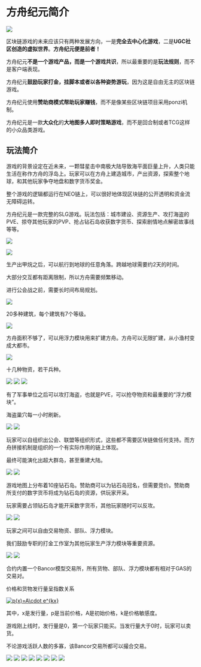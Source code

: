 # 方舟纪元简介

![](https://github.com/fairwood/AnnoArk_Neo/blob/master/Marketing/ppt/%E5%B9%BB%E7%81%AF%E7%89%873.JPG)

区块链游戏的未来应该只有两种发展方向，一是**完全去中心化游戏**，二是**UGC社区创造的虚拟世界**。**方舟纪元便是前者！**

方舟纪元**不是一个游戏产品，而是一个游戏共识**，所以最重要的是**玩法规则**，而不是客户端表现。

方舟纪元**鼓励玩家打金，挂脚本或者以各种姿势游玩**，因为这是自由无主的区块链游戏。

方舟纪元使用**赞助商模式帮助玩家赚钱**，而不是像某些区块链项目采用ponzi机制。

方舟纪元是一款**大众化**的**大地图多人即时策略游戏**，而不是回合制或者TCG这样的小众品类游戏。

## 玩法简介

游戏的背景设定在近未来，一颗彗星击中南极大陆导致海平面巨量上升，人类只能生活在称作方舟的浮岛上。玩家可以在方舟上建造城市，产出资源，探索整个地球，和其他玩家争夺地盘和数字货币奖金。

整个游戏的逻辑都运行在NEO链上，可以很好地体现区块链的公开透明和资金流无障碍运转。

方舟纪元是一款完整的SLG游戏。玩法包括：城市建设、资源生产、攻打海盗的PVE、掠夺其他玩家的PVP、抢占钻石岛收获数字货币、探索剧情地点解密故事线等等。

![](https://github.com/fairwood/AnnoArk_Neo/blob/master/Marketing/ppt/%E5%B9%BB%E7%81%AF%E7%89%875.JPG)

![](https://github.com/fairwood/AnnoArk_Neo/blob/master/Marketing/ppt/%E5%B9%BB%E7%81%AF%E7%89%876.JPG)

生产出甲烷之后，可以航行到地球的任意角落。跨越地球需要约2天的时间。

大部分交互都有距离限制，所以方舟需要频繁移动。

进行公会战之前，需要长时间布局规划。

![](https://github.com/fairwood/AnnoArk_Neo/blob/master/Marketing/ppt/%E5%B9%BB%E7%81%AF%E7%89%877.JPG)

20多种建筑，每个建筑有7个等级。

![](https://github.com/fairwood/AnnoArk_Neo/blob/master/Marketing/ppt/%E5%B9%BB%E7%81%AF%E7%89%878.JPG)

方舟面积不够了，可以用浮力模块用来扩建方舟。方舟可以无限扩建，从小渔村变成大都市。

![](https://github.com/fairwood/AnnoArk_Neo/blob/master/Marketing/ppt/%E5%B9%BB%E7%81%AF%E7%89%879.JPG)

十几种物资，若干兵种。

![](https://github.com/fairwood/AnnoArk_Neo/blob/master/Marketing/ppt/%E5%B9%BB%E7%81%AF%E7%89%8710.JPG)
![](https://github.com/fairwood/AnnoArk_Neo/blob/master/Marketing/ppt/%E5%B9%BB%E7%81%AF%E7%89%8711.JPG)
![](https://github.com/fairwood/AnnoArk_Neo/blob/master/Marketing/ppt/%E5%B9%BB%E7%81%AF%E7%89%8712.JPG)

有了军事单位之后可以攻打海盗，也就是PVE，可以抢夺物资和最重要的“浮力模块”。

海盗巢穴每一小时刷新。

![](https://github.com/fairwood/AnnoArk_Neo/blob/master/Marketing/ppt/%E5%B9%BB%E7%81%AF%E7%89%8713.JPG)
![](https://github.com/fairwood/AnnoArk_Neo/blob/master/Marketing/ppt/%E5%B9%BB%E7%81%AF%E7%89%8714.JPG)

玩家可以自组织出公会、联盟等组织形式，这些都不需要区块链做任何支持。而方舟拼接机制是组织的一个有实际作用的链上体现。

最终可能演化出超大群岛，甚至重建大陆。

![](https://github.com/fairwood/AnnoArk_Neo/blob/master/Marketing/ppt/%E5%B9%BB%E7%81%AF%E7%89%8715.JPG)
![](https://github.com/fairwood/AnnoArk_Neo/blob/master/Marketing/ppt/%E5%B9%BB%E7%81%AF%E7%89%8716.JPG)

游戏地图上分布着10座钻石岛。赞助商可以为钻石岛冠名，但需要竞价。赞助商所支付的数字货币将成为钻石岛的资源，供玩家开采。

玩家需要占领钻石岛才能开采数字货币，其他玩家随时可以反攻。

![](https://github.com/fairwood/AnnoArk_Neo/blob/master/Marketing/ppt/%E5%B9%BB%E7%81%AF%E7%89%8717.JPG)
![](https://github.com/fairwood/AnnoArk_Neo/blob/master/Marketing/ppt/%E5%B9%BB%E7%81%AF%E7%89%8718.JPG)

玩家之间可以自由交易物资、部队、浮力模块。

我们鼓励专职的打金工作室为其他玩家生产浮力模块等重要资源。

![](https://github.com/fairwood/AnnoArk_Neo/blob/master/Marketing/ppt/%E5%B9%BB%E7%81%AF%E7%89%8719.JPG)
![](https://github.com/fairwood/AnnoArk_Neo/blob/master/Marketing/ppt/%E5%B9%BB%E7%81%AF%E7%89%8720.JPG)

合约内置一个Bancor模型交易所，所有货物、部队、浮力模块都有相对于GAS的交易对。

价格和货物发行量呈指数关系

<a href="https://www.codecogs.com/eqnedit.php?latex=\inline&space;p(x)=A\cdot&space;e^{kx}" target="_blank"><img src="https://latex.codecogs.com/gif.latex?\inline&space;p(x)=A\cdot&space;e^{kx}" title="p(x)=A\cdot e^{kx}" /></a>

其中，x是发行量，p是当前价格，A是初始价格，k是价格敏感度。

游戏刚上线时，发行量是0，第一个玩家只能买。当发行量大于0时，玩家可以卖货。

不论游戏活跃人数的多寡，该Bancor交易所都可以撮合交易。

![](https://github.com/fairwood/AnnoArk_Neo/blob/master/Marketing/ppt/%E5%B9%BB%E7%81%AF%E7%89%8721.JPG)
![](https://github.com/fairwood/AnnoArk_Neo/blob/master/Marketing/ppt/%E5%B9%BB%E7%81%AF%E7%89%8722.JPG)
![](https://github.com/fairwood/AnnoArk_Neo/blob/master/Marketing/ppt/%E5%B9%BB%E7%81%AF%E7%89%8725.JPG)
![](https://github.com/fairwood/AnnoArk_Neo/blob/master/Marketing/ppt/%E5%B9%BB%E7%81%AF%E7%89%8726.JPG)
![](https://github.com/fairwood/AnnoArk_Neo/blob/master/Marketing/ppt/%E5%B9%BB%E7%81%AF%E7%89%8727.JPG)
![](https://github.com/fairwood/AnnoArk_Neo/blob/master/Marketing/ppt/%E5%B9%BB%E7%81%AF%E7%89%8728.JPG)
![](https://github.com/fairwood/AnnoArk_Neo/blob/master/Marketing/ppt/%E5%B9%BB%E7%81%AF%E7%89%8723.JPG)
![](https://github.com/fairwood/AnnoArk_Neo/blob/master/Marketing/ppt/%E5%B9%BB%E7%81%AF%E7%89%8724.JPG)
